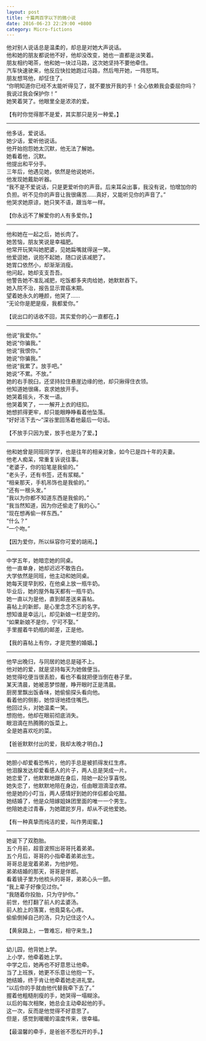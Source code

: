 ```yaml
---
layout: post
title: 十篇两百字以下的微小说
date: 2016-06-23 22:29:00 +0800
category: Micro-fictions
---
```

他对别人说话总是温柔的，却总是对她大声说话。<br>
他和她的朋友都说他不好，他却没改变，她也一直都是淡笑着。<br>
朋友相约喝茶，他和她一块过马路，这次她坚持不要他牵住。<br>
汽车快速驶来，他反应快拉她跑过马路，然后甩开她，一阵怒骂。<br>
朋友想骂他，却怔住了。<br>
“你明知道你已经不太能听得见了，就不要放开我的手！全心依赖我会委屈你吗？我说过我会保护你！”<br>
她笑着哭了。他眼里全是浓浓的爱。

【有时你觉得那不是爱，其实那只是另一种爱。】

----

他多话，爱说话。<br>
她少话，爱听他说话。<br>
他开始抱怨她太沉默，他无法了解她。<br>
她看着他，沉默。<br>
他提出和平分手。<br>
三年后，他遇见她，依然是他说她听。<br>
他发现她戴助听器。<br>
“我不是不爱说话，只是更爱听你的声音。后来耳朵出事，我没有说，怕增加你的负担。听不见你的声音让我很痛苦……真好，又能听见你的声音了。”<br>
他哭求她原谅，她只笑不语，跟当年一样。

【你永远不了解爱你的人有多爱你。】

----

他和她在一起之后，她长肉了。<br>
她苦恼，朋友笑说是幸福肥。<br>
他常开玩笑叫她肥婆，见她扁嘴就得逞一笑。<br>
他爱逗她，说抱不起她，随口说该减肥了。<br>
她胃口依然小，却渐渐消瘦。<br>
他问起，她却支支吾吾。<br>
他警告她不准乱减肥，吃饭都多夹肉给她，她默默吞下。<br>
她入院不治，报告显示胃癌末期。<br>
望着她永久的睡颜，他哭了……<br>
“无论你是肥是瘦，我都爱你。”

【说出口的话收不回，其实爱你的心一直都在。】

----

他说“我爱你。”<br>
她说“你骗我。”<br>
他说“我恨你。”<br>
她说“你骗我。”<br>
他说“我累了。放手吧。”<br>
她说“不累。不放。”<br>
她的右手脱臼，还坚持拉住悬崖边缘的他，却只揪得住衣领。<br>
他知道她很痛，哀求她放开手。<br>
她哭着摇头，不发一语。<br>
他哭着笑了，一一解开上衣的纽扣。<br>
她想抓得更牢，却只能眼睁睁看着他坠落。<br>
“好好活下去～”深谷里回荡着他最后一句话。

【不放手只因为爱，放手也是为了爱。】

----

他和她曾是同班同学学，也是往年的相亲对象，如今已是四十年的夫妻。<br>
他老人痴呆，常重复诉说往事。<br>
“老婆子，你的铅笔是我偷的。”<br>
“老头子，还有书签，还有浆糊。”<br>
“相亲那天，手机吊饰也是我偷的。”<br>
“还有一根头发。”<br>
“我以为你都不知道东西是我偷的。”<br>
“我当然知道，因为你还偷走了我的心。”<br>
“现在想再偷一样东西。”<br>
“什么？”<br>
“一个吻。”

【因为爱你，所以纵容你可爱的胡闹。】

----

中学五年，她暗恋她的同桌。<br>
他一直单身，她却迟迟不敢告白。<br>
大学依然是同班，他主动和她同桌。<br>
她每天提早到校，在他桌上放一瓶牛奶。<br>
毕业后，她的屋外每天都有一瓶牛奶。<br>
她一直以为是他，直到邮差送来喜帖。<br>
喜帖上的新郎，是心里念念不忘的名字。<br>
想知谁是幸运儿，却见新娘一栏是空的。<br>
“如果新娘不是你，宁可不娶。”<br>
手里握着牛奶瓶的邮差，正是他。

【我的喜帖上有你，才是完整的婚姻。】

----

他早出晚归，与同居的她总是碰不上。<br>
他对她的爱，就是坚持每天为她做便当。<br>
她觉得吃便当很丢脸，看也不看就把便当倒在巷子里。<br>
某天清晨，她被恶梦惊醒，睁开眼时正是清晨。<br>
厨房里飘出饭香味，她偷偷探头看向他。<br>
看着他的侧影，她惊讶地捂住嘴巴。<br>
他回过头，对她温柔一笑。<br>
想抱他，他却在眼前彻底消失。<br>
眼泪滴在热腾腾的饭菜上。<br>
全是她喜欢吃的菜。

【爸爸默默付出的爱，我却太晚才明白。】

----

她胆小却爱看恐怖片，他的手总是被抓得发红生疼。<br>
他泪腺发达却爱看感人的片子，两人总是哭成一片。<br>
她恋爱了，他默默地跟在身后，陪她一起分享喜悦。<br>
她失恋了，他默默地陪在身边，任由眼泪滴湿衣襟。<br>
他是她的小叮当，两人感情好到她的伴侣都会吃醋。<br>
她结婚了，他是众陪嫁姐妹团里面的唯一一个男生。<br>
他陪她走过青春，为她蹉跎岁月，却从不说他爱她。

【有一种真挚而纯洁的爱，叫作男闺蜜。】

----

她诞下了双胞胎。<br>
五个月前，超音波照出哥哥托着弟弟。<br>
五个月后，哥哥的小指牵着弟弟出生。<br>
哥哥总是宠着弟弟，为他护短。<br>
弟弟结婚的那天，哥哥是伴郎。<br>
看着镜子里为他梳头的哥哥，弟弟心头一颤。<br>
“我上辈子好像见过你。”<br>
“我随着你投胎，只为守护你。”<br>
前世，他打翻了前人的孟婆汤。<br>
前人脸上的落寞，他竟莫名心疼。<br>
偷偷倒掉自己的汤，只为记住这个人。

【黄泉路上，一瞥难忘，相守来生。】

----

幼儿园，他背她上学。<br>
上小学，他牵着她上学。<br>
中学之后，她再也不好意思让他牵。<br>
当了上班族，她更不乐意让他抱一下。<br>
她结婚，终于肯让他牵着她走进礼堂。<br>
“以后你的手就由他代替我牵下去了。”<br>
握着他粗糙削瘦的手，她哭得一塌糊涂。<br>
以后的每次相聚，她总会主动牵起他的手。<br>
这一次，反而是他觉得不好意思了。<br>
但是，感觉到暖暖的温度传来，很幸福。

【最温馨的牵手，是爸爸不愿松开的手。】